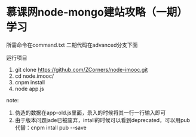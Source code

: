 # 慕课网node-mongo建站攻略（一期）学习

所需命令在command.txt
二期代码在advanced分支下面

运行项目
1. git clone https://github.com/ZCorners/node-imooc.git
2. cd node.imooc/
3. cnpm install
4. node app.js

note: 
1. 伪造的数据在app-old.js里面，录入的时候将其一行一行输入即可
2. 由于版本问题jade已被废弃，intall的时候可以看到deprecated，可以用pub代替：cnpm intall pub --save
